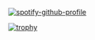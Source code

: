 [![spotify-github-profile](https://spotify-github-profile.kittinanx.com/api/view?uid=31e652lhyxwd4uqblelmfmi7zhm4&cover_image=false&theme=default&show_offline=true&background_color=121212&interchange=true&bar_color=53b14f&bar_color_cover=true)](https://spotify-github-profile.kittinanx.com/api/view?uid=31e652lhyxwd4uqblelmfmi7zhm4&redirect=true)

[![trophy](https://github-profile-trophy.vercel.app/?noahwaseaten=ryo-ma&theme=onedark)](https://github.com/ryo-ma/github-profile-trophy)